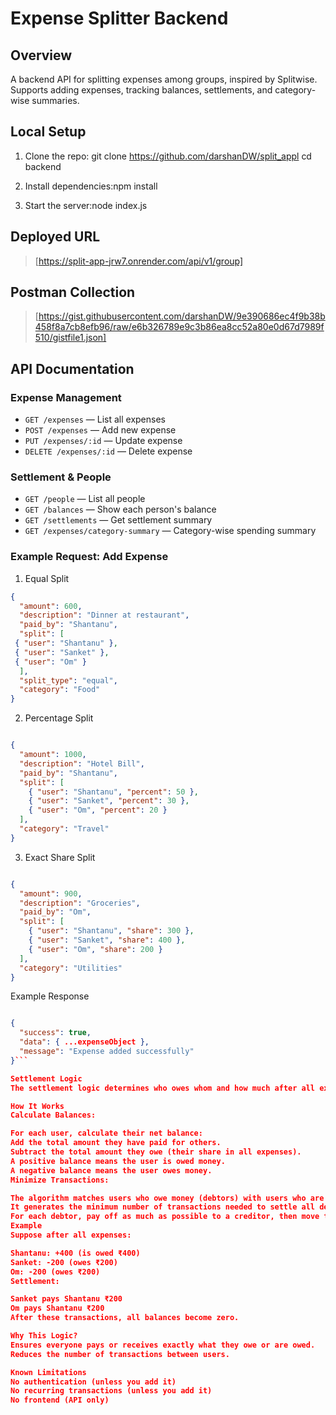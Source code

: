# Expense Splitter Backend

## Overview
A backend API for splitting expenses among groups, inspired by Splitwise. Supports adding expenses, tracking balances, settlements, and category-wise summaries.

## Local Setup

1. Clone the repo:
git clone <https://github.com/darshanDW/split_appl> cd backend

2. Install dependencies:npm install

3. Start the server:node index.js


## Deployed URL
> [https://split-app-jrw7.onrender.com/api/v1/group]

## Postman Collection
> [https://gist.githubusercontent.com/darshanDW/9e390686ec4f9b38b458f8a7cb8efb96/raw/e6b326789e9c3b86ea8cc52a80e0d67d7989f510/gistfile1.json]

## API Documentation

### Expense Management
- `GET /expenses` — List all expenses
- `POST /expenses` — Add new expense
- `PUT /expenses/:id` — Update expense
- `DELETE /expenses/:id` — Delete expense

### Settlement & People
- `GET /people` — List all people
- `GET /balances` — Show each person's balance
- `GET /settlements` — Get settlement summary
- `GET /expenses/category-summary` — Category-wise spending summary

### Example Request: Add Expense
1. Equal Split

```json
{
  "amount": 600,
  "description": "Dinner at restaurant",
  "paid_by": "Shantanu",
  "split": [
 { "user": "Shantanu" },
 { "user": "Sanket" },
 { "user": "Om" }
  ],
  "split_type": "equal",
  "category": "Food"
}

```
2. Percentage Split
```json

{
  "amount": 1000,
  "description": "Hotel Bill",
  "paid_by": "Shantanu",
  "split": [
    { "user": "Shantanu", "percent": 50 },
    { "user": "Sanket", "percent": 30 },
    { "user": "Om", "percent": 20 }
  ],
  "category": "Travel"
}

```
3. Exact Share Split
```json

{
  "amount": 900,
  "description": "Groceries",
  "paid_by": "Om",
  "split": [
    { "user": "Shantanu", "share": 300 },
    { "user": "Sanket", "share": 400 },
    { "user": "Om", "share": 200 }
  ],
  "category": "Utilities"
}
```
Example Response
```json

{
  "success": true,
  "data": { ...expenseObject },
  "message": "Expense added successfully"
}```

Settlement Logic
The settlement logic determines who owes whom and how much after all expenses have been added and split.

How It Works
Calculate Balances:

For each user, calculate their net balance:
Add the total amount they have paid for others.
Subtract the total amount they owe (their share in all expenses).
A positive balance means the user is owed money.
A negative balance means the user owes money.
Minimize Transactions:

The algorithm matches users who owe money (debtors) with users who are owed money (creditors).
It generates the minimum number of transactions needed to settle all debts.
For each debtor, pay off as much as possible to a creditor, then move to the next.
Example
Suppose after all expenses:

Shantanu: +400 (is owed ₹400)
Sanket: -200 (owes ₹200)
Om: -200 (owes ₹200)
Settlement:

Sanket pays Shantanu ₹200
Om pays Shantanu ₹200
After these transactions, all balances become zero.

Why This Logic?
Ensures everyone pays or receives exactly what they owe or are owed.
Reduces the number of transactions between users.

Known Limitations
No authentication (unless you add it)
No recurring transactions (unless you add it)
No frontend (API only)